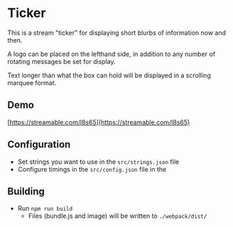 # Ticker

This is a stream "ticker" for displaying short blurbs of information now and then.

A logo can be placed on the lefthand side, in addition to any number of rotating messages be set for display.

Text longer than what the box can hold will be displayed in a scrolling marquee format.

## Demo

[https://streamable.com/l8s65](https://streamable.com/l8s65)

## Configuration
- Set strings you want to use in the `src/strings.json` file
- Configure timings in the `src/config.json` file in the 

## Building
- Run `npm run build`
  - Files (bundle.js and image) will be written to `./webpack/dist/`
